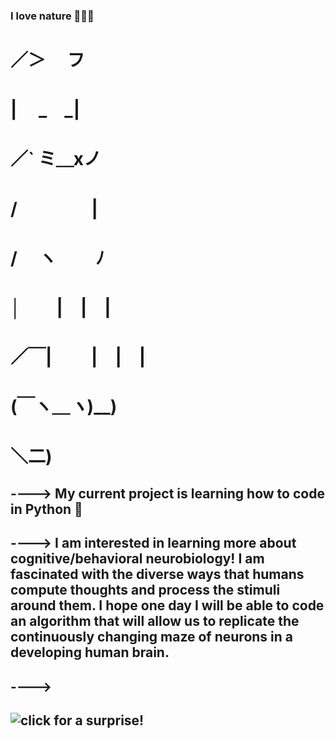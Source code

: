 ### __I love nature__ 🌲🌲🌲
#                ／＞　 フ
#               | 　_　_| 
#             ／` ミ＿xノ 
#             /　　　　 |
#            /　 ヽ　　 ﾉ
#           │　　|　|　|
#        ／￣|　　 |　|　|
 #       (￣ヽ＿_ヽ_)__)
#        ＼二)
        
## ----> My current project is learning how to code in Python 🐍
## ----> I am interested in learning more about cognitive/behavioral neurobiology! I am fascinated with the diverse ways that humans compute thoughts and process the stimuli around them. I hope one day I will be able to code an algorithm that will allow us to replicate the continuously changing maze of neurons in a developing human brain. 
## ---->
## ![click for a surprise!](https://www.pinterest.com/pin/594193744604802082/)

<!--
**tinarcheng/tinarcheng** is a ✨ _special_ ✨ repository because its `README.md` (this file) appears on your GitHub profile.

Here are some ideas to get you started:

- 🔭 I’m currently working on ...
- 🌱 I’m currently learning ...
- 👯 I’m looking to collaborate on ...
- 🤔 I’m looking for help with ...
- 💬 Ask me about ...
- 📫 How to reach me: ...
- 😄 Pronouns: ...
- ⚡ Fun fact: ...
-->
